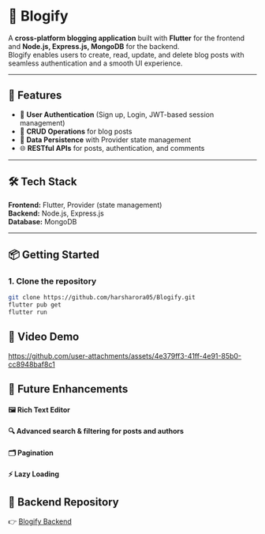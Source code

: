 # 📝 Blogify

A **cross-platform blogging application** built with **Flutter** for the frontend and **Node.js, Express.js, MongoDB** for the backend.  
Blogify enables users to create, read, update, and delete blog posts with seamless authentication and a smooth UI experience.

---

## 🚀 Features
- 🔐 **User Authentication** (Sign up, Login, JWT-based session management)
- 📖 **CRUD Operations** for blog posts
- 💾 **Data Persistence** with Provider state management
- 🌐 **RESTful APIs** for posts, authentication, and comments

---

## 🛠 Tech Stack
**Frontend:** Flutter, Provider (state management)  
**Backend:** Node.js, Express.js  
**Database:** MongoDB  

---

## 📦 Getting Started

### 1. Clone the repository
```bash
git clone https://github.com/harsharora05/Blogify.git
flutter pub get
flutter run
```

## 🎥 Video Demo

https://github.com/user-attachments/assets/4e379ff3-41ff-4e91-85b0-cc8948baf8c1




## 🔮 Future Enhancements

#### 🖼 Rich Text Editor
#### 🔍 Advanced search & filtering for posts and authors
#### 🗂 Pagination
#### ⚡ Lazy Loading

## 🔗 Backend Repository
👉 [Blogify Backend](https://github.com/harsharora05/blogify-node.git)

